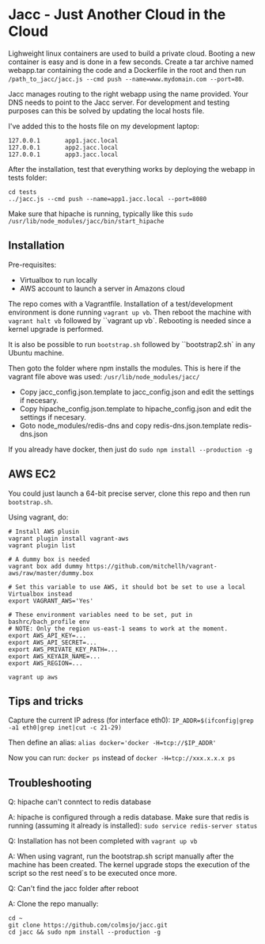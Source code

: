 Jacc - Just Another Cloud in the Cloud
======================================

Lighweight linux containers are used to build a private cloud. Booting a new container is easy
and is done in a few seconds. Create a tar archive named webapp.tar containing the code and a
Dockerfile in the root and then run `/path_to_jacc/jacc.js --cmd push --name=www.mydomain.com --port=80`.

Jacc manages routing to the right webapp using the name provided. Your DNS needs to point
to the Jacc server. For development and testing purposes can this be solved by updating the local
hosts file.

I've added this to the hosts file on my development laptop: 

```
127.0.0.1       app1.jacc.local
127.0.0.1       app2.jacc.local
127.0.0.1       app3.jacc.local
```

After the installation, test that everything works by deploying the webapp in tests folder:

```
cd tests
../jacc.js --cmd push --name=app1.jacc.local --port=8080
```

Make sure that hipache is running, typically like this `sudo /usr/lib/node_modules/jacc/bin/start_hipache`


Installation
------------

Pre-requisites:

 * Virtualbox to run locally
 * AWS account to launch a server in Amazons cloud 

The repo comes with a Vagrantfile. Installation of a test/development environment is done running
`vagrant up vb`. Then reboot the machine with `vagrant halt vb` followed by ``vagrant up vb`. 
Rebooting is needed since a kernel upgrade is performed.

It is also be possible to run `bootstrap.sh` followed by ``bootstrap2.sh` in any Ubuntu machine.

Then goto the folder where npm installs the modules. This is here if the vagrant file above was
used: `/usr/lib/node_modules/jacc/`

 * Copy jacc_config.json.template to jacc_config.json and edit the settings if necesary.
 * Copy hipache_config.json.template to hipache_config.json and edit the settings if necesary.
 * Goto node_modules/redis-dns and copy redis-dns.json.template redis-dns.json

If you already have docker, then just do `sudo npm install --production -g`


## AWS EC2

You could just launch a 64-bit precise server, clone this repo and then run `bootstrap.sh`.

Using vagrant, do:

```
# Install AWS plusin
vagrant plugin install vagrant-aws
vagrant plugin list

# A dummy box is needed
vagrant box add dummy https://github.com/mitchellh/vagrant-aws/raw/master/dummy.box

# Set this variable to use AWS, it should bot be set to use a local Virtualbox instead
export VAGRANT_AWS='Yes'

# These environment variables need to be set, put in bashrc/bach_profile env 
# NOTE: Only the region us-east-1 seams to work at the moment.
export AWS_API_KEY=...
export AWS_API_SECRET=...
export AWS_PRIVATE_KEY_PATH=...
export AWS_KEYAIR_NAME=...
export AWS_REGION=...

vagrant up aws
```


Tips and tricks
--------------

Capture the current IP adress (for interface eth0): `IP_ADDR=$(ifconfig|grep -a1 eth0|grep inet|cut -c 21-29)`

Then define an alias: `alias docker='docker -H=tcp://$IP_ADDR'`

Now you can run: `docker ps` instead of `docker -H=tcp://xxx.x.x.x ps`




Troubleshooting
---------------

Q: hipache can't conntect to redis database

A: hipache is configured through a redis database. Make sure that redis is running (assuming 
it already is installed): `sudo service redis-server status`


Q: Installation has not been completed with `vagrant up vb`

A: When using vagrant, run the bootstrap.sh script manually after the machine has been created.
The kernel upgrade stops the execution of the script so the rest need`s to be executed once
more.


Q: Can't find the jacc folder after reboot

A: Clone the repo manually:
```
cd ~
git clone https://github.com/colmsjo/jacc.git
cd jacc && sudo npm install --production -g
```

